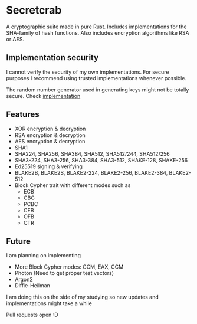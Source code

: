 # Secretcrab

A cryptographic suite made in pure Rust. Includes implementations for the SHA-family of hash functions.
Also includes encryption algorithms like RSA or AES.

## Implementation security

I cannot verify the security of my own implementations. For secure purposes I recommend using trusted implementations whenever possible.

The random number generator used in generating keys might not be totally secure. Check [implementation](https://docs.rs/rand/0.8.5/rand/rngs/struct.OsRng.html)

## Features

- XOR encryption & decryption
- RSA encryption & decryption
- AES encryption & decryption
- SHA1
- SHA224, SHA256, SHA384, SHA512, SHA512/244, SHA512/256
- SHA3-224, SHA3-256, SHA3-384, SHA3-512, SHAKE-128, SHAKE-256
- Ed25519 signing & verifying
- BLAKE2B, BLAKE2S, BLAKE2-224, BLAKE2-256, BLAKE2-384, BLAKE2-512
- Block Cypher trait with different modes such as
  - ECB
  - CBC
  - PCBC
  - CFB
  - OFB
  - CTR

## Future

I am planning on implementing

- More Block Cypher modes: GCM, EAX, CCM
- Photon (Need to get proper test vectors)
- Argon2
- Diffie-Heilman

I am doing this on the side of my studying so new updates and implementations might take a while

Pull requests open :D

